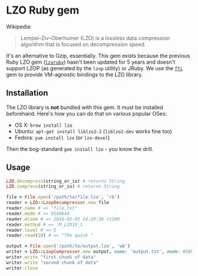 # LZO Ruby gem

Wikipedia:

> Lempel–Ziv–Oberhumer (LZO) is a lossless data compression algorithm that is focused on decompression speed.

It's an alternative to Gzip, essentially. This gem exists because the previous 
Ruby LZO gem ([`lzoruby`][lzoruby]) hasn't been updated for 5 years and doesn't 
support LZOP (as generated by the `lzop` utility) or JRuby. We use the 
[`ffi`][ffi] gem to provide VM-agnostic bindings to the LZO library.

[lzoruby]: https://rubygems.org/gems/lzoruby
[ffi]: https://rubygems.org/gems/ffi

## Installation

The LZO library is **not** bundled with this gem. It must be installed beforehand.
Here's how you can do that on various popular OSes:

* OS X: `brew install lzo`
* Ubuntu: `apt-get install liblzo2-2` (`liblzo2-dev` works fine too)
* Fedora: `yum install lzo` (or `lzo-devel`)

Then the bog-standard `gem install lzo` - you know the drill.

## Usage

```ruby
LZO.decompress(string_or_io) # returns String
LZO.compress(string_or_io) # returns String

file = File.open('/path/to/file.lzo', 'rb')
reader = LZO::LzopDecompressor.new file
reader.name # => "file.txt"
reader.mode # => 0100644
reader.mtime # => 2016-02-03 14:29:36 +1100
reader.method # => :M_LZO1X_1
reader.level # => 5
reader.read(10) # => "The quick "

output = File.open('/path/to/output.lzo', 'wb')
writer = LZO::LzopCompressor.new output, name: 'output.txt', mode: 0100644, mtime: Time.now
writer.write "first chunk of data"
writer.write "second chunk of data"
writer.close
```
